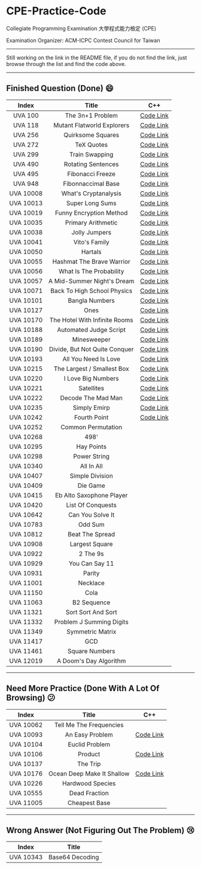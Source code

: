 # CPE-Practice-Code

Collegiate Programming Examination 大學程式能力檢定 (CPE)

Examination Organizer: ACM-ICPC Contest Council for Taiwan

---

Still working on the link in the README file, if you do not find the link, just browse through the list and find the code above.

---

## Finished Question (Done) 😄

|Index|Title|C++|
|:-----:|:-----:|:-----:|
|UVA 100|The 3n+1 Problem|[Code Link](https://github.com/toby0622/CPE-Practice-Code/blob/master/UVA%20100%20The%203n%20%2B%201%20Problem/main.cpp)|
|UVA 118|Mutant Flatworld Explorers|[Code Link](https://github.com/toby0622/CPE-Practice-Code/blob/master/UVA%20118%20Mutant%20Flatworld%20Explorers/main.cpp)|
|UVA 256|Quirksome Squares|[Code Link](https://github.com/toby0622/CPE-Practice-Code/blob/master/UVA%20256%20Quirksome%20Squares/main.cpp)|
|UVA 272|TeX Quotes|[Code Link](https://github.com/toby0622/CPE-Practice-Code/blob/master/UVA%20272%20TeX%20Quotes/main.cpp)|
|UVA 299|Train Swapping|[Code Link](https://github.com/toby0622/CPE-Practice-Code/blob/master/UVA%20299%20Train%20Swapping/main.cpp)|
|UVA 490|Rotating Sentences|[Code Link](https://github.com/toby0622/CPE-Practice-Code/blob/master/UVA%20490%20Rotating%20Sentences/main.cpp)|
|UVA 495|Fibonacci Freeze|[Code Link](https://github.com/toby0622/CPE-Practice-Code/blob/master/UVA%20495%20Fibonacci%20Freeze/main.cpp)|
|UVA 948|Fibonnaccimal Base|[Code Link](https://github.com/toby0622/CPE-Practice-Code/blob/master/UVA%20948%20Fibonaccimal%20Base/main.cpp)|
|UVA 10008|What's Cryptanalysis|[Code Link](https://github.com/toby0622/CPE-Practice-Code/blob/master/UVA%2010008%20What's%20Cryptanalysis/main.cpp)|
|UVA 10013|Super Long Sums|[Code Link](https://github.com/toby0622/CPE-Practice-Code/blob/master/UVA%2010013%20Super%20Long%20Sums/main.cpp)|
|UVA 10019|Funny Encryption Method|[Code Link](https://github.com/toby0622/CPE-Practice-Code/blob/master/UVA%2010019%20Funny%20Encryption%20Method/main.cpp)|
|UVA 10035|Primary Arithmetic|[Code Link](https://github.com/toby0622/CPE-Practice-Code/blob/master/UVA%2010035%20Primary%20Arithmetic/main.cpp)|
|UVA 10038|Jolly Jumpers|[Code Link](https://github.com/toby0622/CPE-Practice-Code/blob/master/UVA%2010038%20Jolly%20Jumpers/main.cpp)|
|UVA 10041|Vito's Family|[Code Link](https://github.com/toby0622/CPE-Practice-Code/blob/master/UVA%2010041%20Vito's%20Family/main.cpp)|
|UVA 10050|Hartals|[Code Link](https://github.com/toby0622/CPE-Practice-Code/blob/master/UVA%2010050%20Hartals/main.cpp)|
|UVA 10055|Hashmat The Brave Warrior|[Code Link](https://github.com/toby0622/CPE-Practice-Code/blob/master/UVA%2010055%20Hashmat%20the%20Brave%20Warrior/main.cpp)|
|UVA 10056|What Is The Probability|[Code Link](https://github.com/toby0622/CPE-Practice-Code/blob/master/UVA%2010056%20What%20Is%20The%20Probability/main.cpp)|
|UVA 10057|A Mid-Summer Night's Dream|[Code Link](https://github.com/toby0622/CPE-Practice-Code/blob/master/UVA%2010057%20A%20Mid-Summer%20Night's%20Dream/main.cpp)|
|UVA 10071|Back To High School Physics|[Code Link](https://github.com/toby0622/CPE-Practice-Code/blob/master/UVA%2010071%20Back%20To%20High%20School%20Physics/main.cpp)|
|UVA 10101|Bangla Numbers|[Code Link](https://github.com/toby0622/CPE-Practice-Code/blob/master/UVA%2010101%20Bangla%20Numbers/main.cpp)|
|UVA 10127|Ones|[Code Link](https://github.com/toby0622/CPE-Practice-Code/tree/master/UVA%2010127%20Ones/main.cpp)|
|UVA 10170|The Hotel With Infinite Rooms|[Code Link](https://github.com/toby0622/CPE-Practice-Code/blob/master/UVA%2010170%20The%20Hotel%20With%20Infinite%20Rooms/main.cpp)|
|UVA 10188|Automated Judge Script|[Code Link](https://github.com/toby0622/CPE-Practice-Code/blob/master/UVA%2010188%20Automated%20Judge%20Script/main.cpp)|
|UVA 10189|Minesweeper|[Code Link](https://github.com/toby0622/CPE-Practice-Code/blob/master/UVA%2010189%20Minesweeper/main.cpp)|
|UVA 10190|Divide, But Not Quite Conquer|[Code Link](https://github.com/toby0622/CPE-Practice-Code/blob/master/UVA%2010190%20Divide%20But%20Not%20Quite%20Conquer/main.cpp)|
|UVA 10193|All You Need Is Love|[Code Link](https://github.com/toby0622/CPE-Practice-Code/blob/master/UVA%2010193%20All%20You%20Need%20Is%20Love/main.cpp)|
|UVA 10215|The Largest / Smallest Box|[Code Link](https://github.com/toby0622/CPE-Practice-Code/blob/master/UVA%2010215%20The%20Largest%20Smallest%20Box/main.cpp)|
|UVA 10220|I Love Big Numbers|[Code Link](https://github.com/toby0622/CPE-Practice-Code/blob/master/UVA%2010220%20I%20Love%20Big%20Numbers/main.cpp)|
|UVA 10221|Satellites|[Code Link](https://github.com/toby0622/CPE-Practice-Code/blob/master/UVA%2010221%20Satellites/main.cpp)|
|UVA 10222|Decode The Mad Man|[Code Link](https://github.com/toby0622/CPE-Practice-Code/blob/master/UVA%2010222%20Decode%20The%20Mad%20Man/main.cpp)|
|UVA 10235|Simply Emirp|[Code Link](https://github.com/toby0622/CPE-Practice-Code/blob/master/UVA%2010235%20Simply%20Emirp/main.cpp)|
|UVA 10242|Fourth Point|[Code Link](https://github.com/toby0622/CPE-Practice-Code/blob/master/UVA%2010242%20Fourth%20Point/main.cpp)|
|UVA 10252|Common Permutation|
|UVA 10268|498'|
|UVA 10295|Hay Points|
|UVA 10298|Power String|
|UVA 10340|All In All|
|UVA 10407|Simple Division|
|UVA 10409|Die Game|
|UVA 10415|Eb Alto Saxophone Player|
|UVA 10420|List Of Conquests|
|UVA 10642|Can You Solve It|
|UVA 10783|Odd Sum|
|UVA 10812|Beat The Spread|
|UVA 10908|Largest Square|
|UVA 10922|2 The 9s|
|UVA 10929|You Can Say 11|
|UVA 10931|Parity|
|UVA 11001|Necklace|
|UVA 11150|Cola|
|UVA 11063|B2 Sequence|
|UVA 11321|Sort Sort And Sort|
|UVA 11332|Problem J Summing Digits|
|UVA 11349|Symmetric Matrix|
|UVA 11417|GCD|
|UVA 11461|Square Numbers|
|UVA 12019|A Doom's Day Algorithm|

---

## Need More Practice (Done With A Lot Of Browsing) 😕

|Index|Title|C++|
|:-----:|:-----:|:-----:|
|UVA 10062|Tell Me The Frequencies|
|UVA 10093|An Easy Problem|[Code Link](https://github.com/toby0622/CPE-Practice-Code/blob/master/UVA%2010093%20An%20Easy%20Problem/main.cpp)|
|UVA 10104|Euclid Problem|
|UVA 10106|Product|[Code Link](https://github.com/toby0622/CPE-Practice-Code/blob/master/UVA%2010106%20Product/main.cpp)|
|UVA 10137|The Trip|
|UVA 10176|Ocean Deep Make It Shallow|[Code Link](https://github.com/toby0622/CPE-Practice-Code/blob/master/UVA%2010176%20Ocean%20Deep%20Make%20It%20Shallow/main.cpp)|
|UVA 10226|Hardwood Species|
|UVA 10555|Dead Fraction|
|UVA 11005|Cheapest Base|

---

## Wrong Answer (Not Figuring Out The Problem) 😢

|Index|Title|
|:-----:|:-----:|
|UVA 10343|Base64 Decoding|
